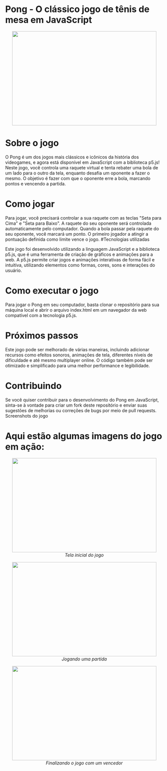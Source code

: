 <h1>Pong - O clássico jogo de tênis de mesa em JavaScript</h1>
<p align="center">
  <img width="460" height="300" src="[INSIRA AQUI UMA IMAGEM DO JOGO]">
</p>

<h1>Sobre o jogo</h1>
O Pong é um dos jogos mais clássicos e icônicos da história dos videogames, e agora está disponível em JavaScript com a biblioteca p5.js! Neste jogo, você controla uma raquete virtual e tenta rebater uma bola de um lado para o outro da tela, enquanto desafia um oponente a fazer o mesmo. O objetivo é fazer com que o oponente erre a bola, marcando pontos e vencendo a partida.

<h1>Como jogar</h1>
Para jogar, você precisará controlar a sua raquete com as teclas "Seta para Cima" e "Seta para Baixo". A raquete do seu oponente será controlada automaticamente pelo computador. Quando a bola passar pela raquete do seu oponente, você marcará um ponto. O primeiro jogador a atingir a pontuação definida como limite vence o jogo.
#Tecnologias utilizadas

Este jogo foi desenvolvido utilizando a linguagem JavaScript e a biblioteca p5.js, que é uma ferramenta de criação de gráficos e animações para a web. A p5.js permite criar jogos e animações interativas de forma fácil e intuitiva, utilizando elementos como formas, cores, sons e interações do usuário.

<h1>Como executar o jogo</h1>
Para jogar o Pong em seu computador, basta clonar o repositório para sua máquina local e abrir o arquivo index.html em um navegador da web compatível com a tecnologia p5.js.

<h1>Próximos passos</h1>
Este jogo pode ser melhorado de várias maneiras, incluindo adicionar recursos como efeitos sonoros, animações de tela, diferentes níveis de dificuldade e até mesmo multiplayer online. O código também pode ser otimizado e simplificado para uma melhor performance e legibilidade.

<h1>Contribuindo</h1>
Se você quiser contribuir para o desenvolvimento do Pong em JavaScript, sinta-se à vontade para criar um fork deste repositório e enviar suas sugestões de melhorias ou correções de bugs por meio de pull requests.
Screenshots do jogo

<h1>Aqui estão algumas imagens do jogo em ação:</h1>
<p align="center">
  <img width="460" height="300" src="[INSIRA AQUI UMA IMAGEM DO JOGO]">
  <br>
  <em>Tela inicial do jogo</em>
</p>
<p align="center">
  <img width="460" height="300" src="[INSIRA AQUI UMA IMAGEM DO JOGO]">
  <br>
  <em>Jogando uma partida</em>
</p>
<p align="center">
  <img width="460" height="300" src="[INSIRA AQUI UMA IMAGEM DO JOGO]">
  <br>
  <em>Finalizando o jogo com um vencedor</em>
</p>

